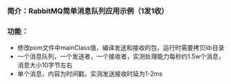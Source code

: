 ### 简介：RabbitMQ简单消息队列应用示例（1发1收）
### 功能：
- 修改pom文件中mainClass值，编译发送和接收的包，运行时需要拷贝lib目录
- 一个消息队列，一个发送者，一个接收者，实测处理能力每秒约1.5w个消息，消息大小10字节左右
- 单个消息，内容为时间戳，实测发送接收时延为1-2ms
